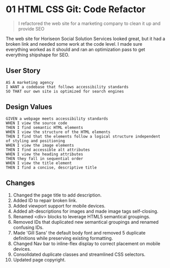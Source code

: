 # 01 HTML CSS Git: Code Refactor
> I refactored the web site for a marketing company to clean it up and provide SEO

The web site for Horiseon Social Solution Services looked great, but it had a broken link 
and needed some work at the code level. I made sure everything worked as it should and 
ran an optimization pass to get everything shipshape for SEO.

## User Story

```
AS A marketing agency
I WANT a codebase that follows accessibility standards
SO THAT our own site is optimized for search engines
```

## Design Values

```
GIVEN a webpage meets accessibility standards
WHEN I view the source code
THEN I find semantic HTML elements
WHEN I view the structure of the HTML elements
THEN I find that the elements follow a logical structure independent of styling and positioning
WHEN I view the image elements
THEN I find accessible alt attributes
WHEN I view the heading attributes
THEN they fall in sequential order
WHEN I view the title element
THEN I find a concise, descriptive title
```

## Changes
1. Changed the page title to add description.
2. Added ID to repair broken link.
3. Added viewport support for mobile devices.
4. Added alt-descriptions for images and made image tags self-closing.
5. Renamed &lt;div&gt; blocks to leverage HTML5 semantical groupings.
6. Removed IDs that duplicated new semantical groupings and renamed confusing IDs.
7. Made 'Gill Sans' the default body font and removed 5 duplicate definitions while preserving existing formatting.
8. Changed Nav bar to inline-flex display to correct placement on mobile devices.
9. Consolidated duplicate classes and streamlined CSS selectors.
10. Updated page copyright.


